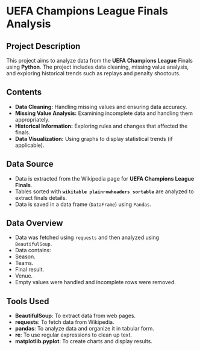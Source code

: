 # UEFA Champions League Finals Analysis

## Project Description

This project aims to analyze data from the **UEFA Champions League** Finals using **Python**. The project includes data cleaning, missing value analysis, and exploring historical trends such as replays and penalty shootouts.

## Contents

- **Data Cleaning:** Handling missing values ​​and ensuring data accuracy.
- **Missing Value Analysis:** Examining incomplete data and handling them appropriately.
- **Historical Information:** Exploring rules and changes that affected the finals.
- **Data Visualization:** Using graphs to display statistical trends (if applicable).

## Data Source

- Data is extracted from the Wikipedia page for **UEFA Champions League Finals**.
- Tables sorted with **`wikitable plainrowheaders sortable`** are analyzed to extract finals details.
- Data is saved in a data frame (`DataFrame`) using `Pandas`.

## Data Overview

- Data was fetched using `requests` and then analyzed using `BeautifulSoup`.
- Data contains:
- Season.
- Teams.
- Final result.
- Venue.
- Empty values ​​were handled and incomplete rows were removed.


## Tools Used

- **BeautifulSoup**: To extract data from web pages.
- **requests**: To fetch data from Wikipedia.
- **pandas**: To analyze data and organize it in tabular form.
- **re**: To use regular expressions to clean up text.
- **matplotlib.pyplot**: To create charts and display results.



